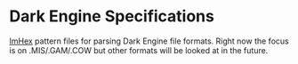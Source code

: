 # Dark Engine Specifications

[ImHex](https://imhex.werwolv.net/) pattern files for parsing Dark Engine file formats. Right now the focus is on .MIS/.GAM/.COW but other formats will be looked at in the future.
